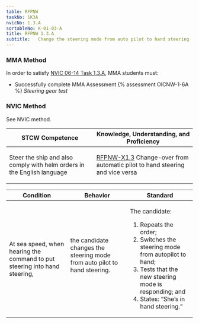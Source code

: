 ```yaml
---
table: RFPNW
taskNo: 1K3A
nvicNo: 1.3.A 
sortableNo: K-01-03-A
title: RFPNW 1.3.A 
subtitle:   Change the steering mode from auto pilot to hand steering
---
```



### MMA Method

In order to satisfy  [NVIC 06-14  Task  1.3.A]({{site.baseurl}}/assets/images/nvic-06-14.pdf), MMA students must:

* Successfully complete MMA Assessment {% assessment OICNW-1-6A %} *Steering gear test*


### NVIC Method

<a onclick="togglevisibility('nvic_methods')" >See NVIC method.</a>

<div id='nvic_methods' class='hide'>

<table>
<thead>
<tr>
<th class='forty'> STCW Competence </th>
<th class='sixty'> Knowledge, Understanding, and Proficiency </th>
</tr>
</thead>




<tbody>
<tr><td markdown='1'>

Steer the ship and also comply with helm orders in the English language

</td><td markdown='1'>

[RFPNW-X1.3]({{site.baseurl}}/tables/24.html#RFPNW-X1.3) Change-over from automatic pilot to hand steering and vice versa

</td></tr>


</tbody>
</table>


<table>
<thead>
<tr><th class='twenty'>  Condition </th><th class='twenty'> Behavior </th><th  class='sixty'>Standard </th></tr>
</thead>
<tbody >



<tr><td markdown='1'>

At sea speed, when hearing the command to put steering into hand steering,

</td><td markdown='1'>

the candidate changes the steering mode from auto pilot to hand steering.

<br>

<div class="tooltip">
<span class="tooltiptext">
</span>
</div>


</td><td markdown='1'>

The candidate:

1. Repeats the order;
2. Switches the steering mode from autopilot to hand;
3. Tests that the new steering mode is responding; and
4. States: “She’s in hand steering.”

</td></tr>
</tbody>
</table>
</div>
